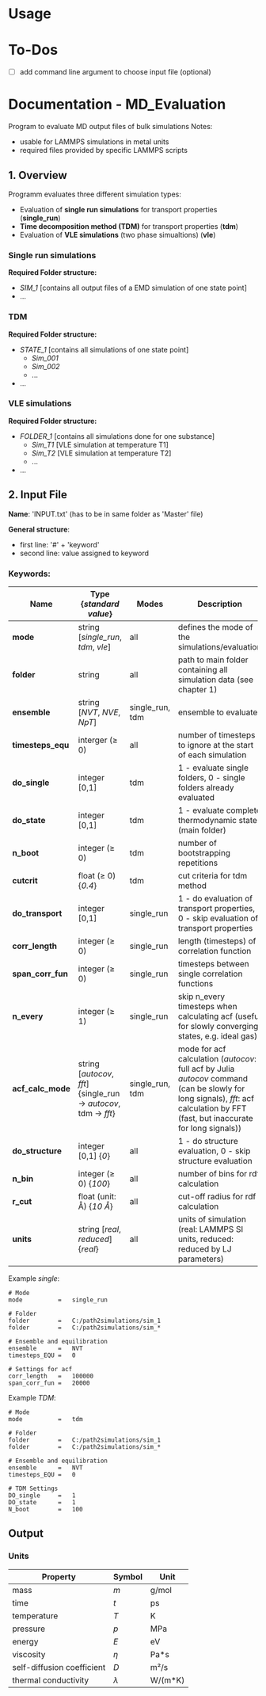 # Usage


# To-Dos

- [ ] add command line argument to choose input file (optional)


# Documentation - MD_Evaluation

Program to evaluate MD output files of bulk simulations
Notes:
- usable for LAMMPS simulations in metal units
- required files provided by specific LAMMPS scripts

## 1. Overview

Programm evaluates three different simulation types:
- Evaluation of **single run simulations** for transport properties (**single_run**)
- **Time decomposition method (TDM)** for transport properties (**tdm**)
- Evaluation of **VLE simulations** (two phase simualtions) (**vle**)

### Single run simulations

**Required Folder structure:**
- *SIM_1* [contains all output files of a EMD simulation of one state point]
- ...

### TDM

**Required Folder structure:**
- *STATE_1* [contains all simulations of one state point]
  - *Sim_001*
  - *Sim_002*
  - ...
- ...

### VLE simulations

**Required Folder structure:**
- *FOLDER_1* [contains all simulations done for one substance]
  - *Sim_T1* [VLE simulation at temperature T1]
  - *Sim_T2* [VLE simulation at temperature T2]
  - ...
- ...

## 2. Input File

**Name**: 'INPUT.txt' (has to be in same folder as 'Master' file)

**General structure**:
  - first line: '#' + 'keyword'
  - second line: value assigned to keyword

### Keywords:

| Name              | Type {*standard value*}           | Modes           | Description |
| ----------------- | --------------------------------- | --------------- | ----------- |
| **mode**          | string [*single_run*, *tdm*, *vle*] | all             | defines the mode of the simulations/evaluation |
| **folder**        | string                            | all             | path to main folder containing all simulation data (see chapter 1) |
| **ensemble**      | string [*NVT*, *NVE*, *NpT*]        | single_run, tdm | ensemble to evaluate |
| **timesteps_equ** | interger (≥ 0)                    | all         | number of timesteps to ignore at the start of each simulation |
| **do_single**     | integer [0,1]                     | tdm         | 1 - evaluate single folders, 0 - single folders already evaluated |
| **do_state**      | integer [0,1]                     | tdm         | 1 - evaluate complete thermodynamic state (main folder) |
| **n_boot**        | integer (≥ 0)                     | tdm         | number of bootstrapping repetitions |
| **cutcrit**       | float (≥ 0) {*0.4*}             | tdm         | cut criteria for tdm method |
| **do_transport**  | integer [0,1] | single_run | 1 - do evaluation of transport properties, 0 - skip evaluation of transport properties |
| **corr_length**   | integer (≥ 0)                     | single_run  | length (timesteps) of correlation function |
| **span_corr_fun** | integer (≥ 0)                     | single_run  | timesteps between single correlation functions |
| **n_every**       | integer (≥ 1)                     | single_run  | skip n_every timesteps when calculating acf (useful for slowly converging states, e.g. ideal gas) |
| **acf_calc_mode** | string [*autocov*, *fft*] {single_run → *autocov*, tdm → *fft*} | single_run, tdm  | mode for acf calculation (*autocov*: full acf by Julia *autocov* command (can be slowly for long signals), *fft*: acf calculation by FFT (fast, but inaccurate for long signals)) |
| **do_structure**  | integer [0,1] {*0*}               | all         | 1 - do structure evaluation, 0 - skip structure evaluation |
| **n_bin**         | integer (≥ 0) {*100*}             | all         | number of bins for rdf calculation |
| **r_cut**         | float (unit: Å) {*10 Å*}          | all         | cut-off radius for rdf calculation |
| **units**         | string [*real*, *reduced*] {*real*} | all       | units of simulation (real: LAMMPS SI units, reduced: reduced by LJ parameters) |

Example *single*:
```
# Mode
mode          =   single_run

# Folder
folder        =   C:/path2simulations/sim_1
folder        =   C:/path2simulations/sim_*

# Ensemble and equilibration
ensemble      =   NVT
timesteps_EQU =   0

# Settings for acf
corr_length   =   100000
span_corr_fun =   20000
```

Example *TDM*:
```
# Mode
mode          =   tdm

# Folder
folder        =   C:/path2simulations/sim_1
folder        =   C:/path2simulations/sim_*

# Ensemble and equilibration
ensemble      =   NVT
timesteps_EQU =   0

# TDM Settings
DO_single     =   1
DO_state      =   1
N_boot        =   100
```

## Output

### Units

| Property                   | Symbol | Unit    |
| -------------------------- | ------ | ------- |
| mass                       | *m*    | g/mol   |
| time                       | *t*    | ps      |
| temperature                | *T*    | K       |
| pressure                   | *p*    | MPa     |
| energy                     | *E*    | eV      |
| viscosity                  | *η*    | Pa*s    |
| self-diffusion coefficient | *D*    | m²/s    |
| thermal conductivity       | *λ*    | W/(m*K) |
